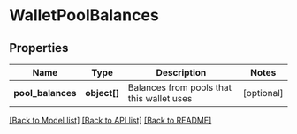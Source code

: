 # WalletPoolBalances

## Properties
Name | Type | Description | Notes
------------ | ------------- | ------------- | -------------
**pool_balances** | **object[]** | Balances from pools that this wallet uses | [optional] 

[[Back to Model list]](../README.md#documentation-for-models) [[Back to API list]](../README.md#documentation-for-api-endpoints) [[Back to README]](../README.md)


